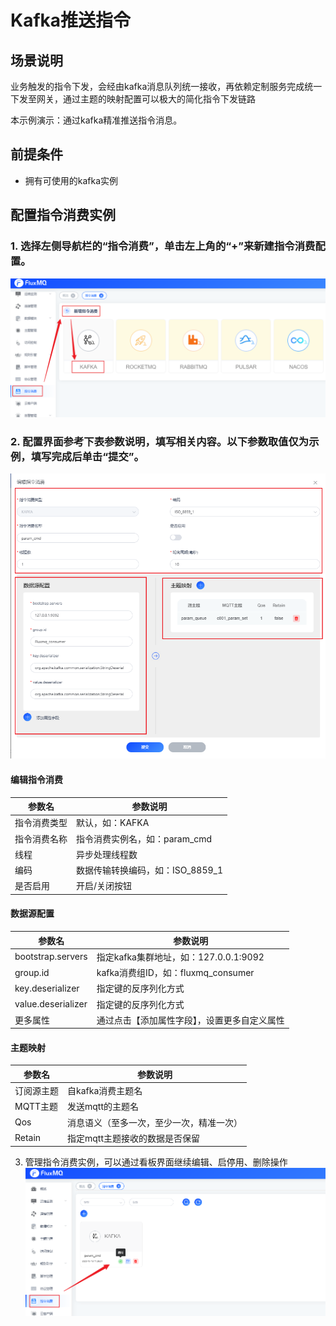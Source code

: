 # Kafka推送指令

## 场景说明
业务触发的指令下发，会经由kafka消息队列统一接收，再依赖定制服务完成统一下发至网关，通过主题的映射配置可以极大的简化指令下发链路

本示例演示：通过kafka精准推送指令消息。

## 前提条件
- 拥有可使用的kafka实例

## 配置指令消费实例
### 1. 选择左侧导航栏的“指令消费”，单击左上角的“+”来新建指令消费配置。
![kafka_cmd_1.png](../../../assets/images/command/kafka_cmd_1.png)

### 2. 配置界面参考下表参数说明，填写相关内容。以下参数取值仅为示例，填写完成后单击“提交”。
![kafka_cmd_2.png](../../../assets/images/command/kafka_cmd_2.png)
#### 编辑指令消费
| **参数名** | **参数说明**                 |
|---------|--------------------------|
| 指令消费类型  | 默认，如：KAFKA               |
| 指令消费名称  | 指令消费实例名，如：param_cmd      |
| 线程      | 异步处理线程数                  |
| 编码      | 数据传输转换编码，如：ISO_8859_1    |
| 是否启用    | 开启/关闭按钮                  |
#### 数据源配置
| **参数名**            | **参数说明**                     |
|--------------------|------------------------------|
| bootstrap.servers  | 指定kafka集群地址，如：127.0.0.1:9092 |
| group.id           | kafka消费组ID，如：fluxmq_consumer |
| key.deserializer   | 指定键的反序列化方式                   |
| value.deserializer | 指定键的反序列化方式                   |
| 更多属性             | 通过点击【添加属性字段】，设置更多自定义属性       |

#### 主题映射
| **参数名** | **参数说明**             |
|---------|----------------------|
| 订阅源主题    | 自kafka消费主题名          |
| MQTT主题  | 发送mqtt的主题名           |
| Qos    | 消息语义（至多一次，至少一次，精准一次） |
| Retain  | 指定mqtt主题接收的数据是否保留    |

3. 管理指令消费实例，可以通过看板界面继续编辑、启停用、删除操作
![kafka_cmd_3.png](../../../assets/images/command/kafka_cmd_3.png)